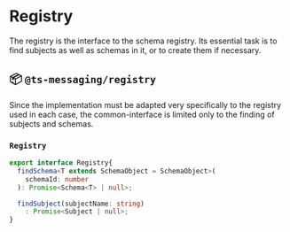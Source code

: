 # Registry
The registry is the interface to the schema registry. Its essential task is to find subjects as well as schemas in it, or to create them if necessary.

## :package: `@ts-messaging/registry`
Since the implementation must be adapted very specifically to the registry used in each case, the common-interface is limited only to the finding of subjects and schemas.

### `Registry`
```ts 
export interface Registry{
  findSchema<T extends SchemaObject = SchemaObject>(
    schemaId: number
  ): Promise<Schema<T> | null>;

  findSubject(subjectName: string)
    : Promise<Subject | null>;
}
```
